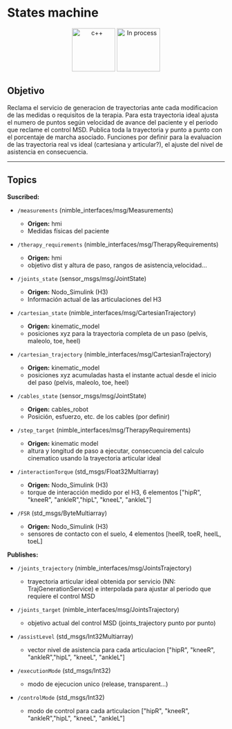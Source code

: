 # States machine

<div align="center">
    <img width=100px src="https://img.shields.io/badge/lenguage-%20c++-blue" alt="c++">
    <img width=100px src="https://img.shields.io/badge/status-in%20process-orange" alt="In process">
</div>

## Objetivo

Reclama el servicio de generacion de trayectorias ante cada modificacion de las medidas o requisitos de la terapia. Para esta trayectoria ideal ajusta el numero de puntos según velocidad de avance del paciente y el periodo que reclame el control MSD. Publica toda la trayectoria y punto a punto con el porcentaje de marcha asociado. Funciones por definir para la evaluacion de las trayectoria real vs ideal (cartesiana y articular?), el ajuste del nivel de asistencia en consecuencia.

---

## Topics

**Suscribed:**
- `/measurements` (nimble_interfaces/msg/Measurements)
  - **Origen:** hmi
  - Medidas físicas del paciente
 
- `/therapy_requirements` (nimble_interfaces/msg/TherapyRequirements)
  - **Origen:** hmi
  - objetivo dist y altura de paso, rangos de asistencia,velocidad...

- `/joints_state` (sensor_msgs/msg/JointState)
  - **Origen:** Nodo_Simulink (H3)
  - Información actual de las articulaciones del H3
 
- `/cartesian_state` (nimble_interfaces/msg/CartesianTrajectory)
  - **Origen:** kinematic_model
  - posiciones xyz para la trayectoria completa de un paso (pelvis, maleolo, toe, heel)
 
- `/cartesian_trajectory` (nimble_interfaces/msg/CartesianTrajectory)
  - **Origen:** kinematic_model
  - posiciones xyz acumuladas hasta el instante actual desde el inicio del paso (pelvis, maleolo, toe, heel) 

- `/cables_state` (sensor_msgs/msg/JointState)
  - **Origen:** cables_robot
  - Posición, esfuerzo, etc. de los cables (por definir)
 
- `/step_target` (nimble_interfaces/msg/TherapyRequirements)
  - **Origen:** kinematic model
  - altura y longitud de paso a ejecutar, consecuencia del calculo cinematico usando la trayectoria articular ideal
 
- `/interactionTorque` (std_msgs/Float32Multiarray)
  - **Origen:** Nodo_Simulink (H3)
  - torque de interacción medido por el H3, 6 elementos ["hipR", "kneeR", "ankleR","hipL", "kneeL", "ankleL"]
 
- `/FSR` (std_msgs/ByteMultiarray)
  - **Origen:** Nodo_Simulink (H3)
  - sensores de contacto con el suelo, 4 elementos [heelR, toeR, heelL, toeL] 



**Publishes:**

- `/joints_trajectory` (nimble_interfaces/msg/JointsTrajectory)
    - trayectoria articular ideal obtenida por servicio (NN: TrajGenerationService) e interpolada para ajustar al periodo que requiere el control MSD

- `/joints_target` (nimble_interfaces/msg/JointsTrajectory)
    - objetivo actual del control MSD (joints_trajectory punto por punto)
 
- `/assistLevel` (std_msgs/Int32Multiarray)
    - vector nivel de asistencia para cada articulacion ["hipR", "kneeR", "ankleR","hipL", "kneeL", "ankleL"]
 
- `/executionMode` (std_msgs/Int32)
    - modo de ejecucion unico (release, transparent...)
 
- `/controlMode` (std_msgs/Int32)
    - modo de control para cada articulacion ["hipR", "kneeR", "ankleR","hipL", "kneeL", "ankleL"]

